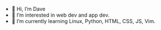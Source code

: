 - 👋 Hi, I’m Dave
- 👀 I’m interested in web dev and app dev.
- 🌱 I’m currently learning Linux, Python, HTML, CSS, JS, Vim.


<!---
dalduf/dalduf is a ✨ special ✨ repository because its `README.md` (this file) appears on your GitHub profile.
You can click the Preview link to take a look at your changes.
--->
